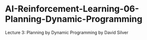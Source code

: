 # AI-Reinforcement-Learning-06-Planning-Dynamic-Programming
Lecture 3: Planning by Dynamic Programming by David Silver
